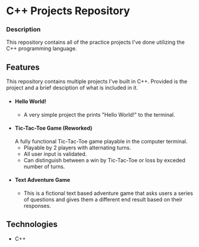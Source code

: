 # C++ Projects Repository

### Description

This repository contains all of the practice projects I've done utilizing the C++ programming language.

## Features

This repository contains multiple projects I've built in C++. Provided is the project and a brief desciption of what is included in it.

- #### Hello World!
  - A very simple project the prints "Hello World!" to the terminal.
- #### Tic-Tac-Toe Game (Reworked)
  A fully functional Tic-Tac-Toe game playable in the computer terminal.
  - Playable by 2 players with alternating turns.
  - All user input is validated.
  - Can distinguish between a win by Tic-Tac-Toe or loss by exceded number of turns.
- #### Text Adventure Game
  - This is a fictional text based adventure game that asks users a series of questions and gives them a different end result based on their responses.
 
## Technologies

- C++
